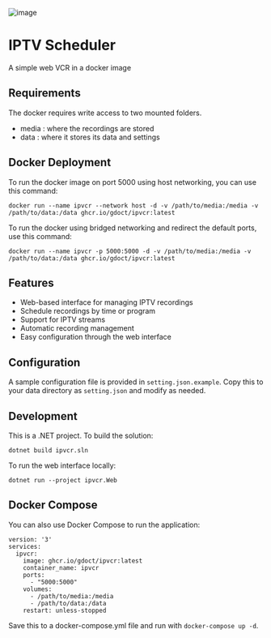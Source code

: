 ![image](https://github.com/user-attachments/assets/7c23f585-7103-4eda-aa75-ba20adfd9c4b)
# IPTV Scheduler

A simple web VCR in a docker image

## Requirements

The docker requires write access to two mounted folders.
 - media : where the recordings are stored
 - data : where it stores its data and settings

## Docker Deployment

To run the docker image on port 5000 using host networking, you can use this command:
```
docker run --name ipvcr --network host -d -v /path/to/media:/media -v /path/to/data:/data ghcr.io/gdoct/ipvcr:latest
```

To run the docker using bridged networking and redirect the default ports, use this command:
```
docker run --name ipvcr -p 5000:5000 -d -v /path/to/media:/media -v /path/to/data:/data ghcr.io/gdoct/ipvcr:latest
```

## Features

- Web-based interface for managing IPTV recordings
- Schedule recordings by time or program
- Support for IPTV streams
- Automatic recording management
- Easy configuration through the web interface

## Configuration

A sample configuration file is provided in `setting.json.example`. Copy this to your data directory as `setting.json` and modify as needed.

## Development

This is a .NET project. To build the solution:

```
dotnet build ipvcr.sln
```

To run the web interface locally:

```
dotnet run --project ipvcr.Web
```

## Docker Compose

You can also use Docker Compose to run the application:

```
version: '3'
services:
  ipvcr:
    image: ghcr.io/gdoct/ipvcr:latest
    container_name: ipvcr
    ports:
      - "5000:5000"
    volumes:
      - /path/to/media:/media
      - /path/to/data:/data
    restart: unless-stopped
```

Save this to a docker-compose.yml file and run with `docker-compose up -d`.

